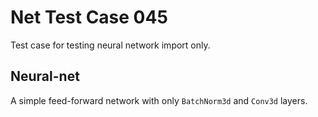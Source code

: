 # Net Test Case 045

Test case for testing neural network import only.

## Neural-net

A simple feed-forward network with only `BatchNorm3d` and `Conv3d` layers.
